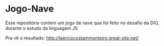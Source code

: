 # Jogo-Nave
Esse repositório contem um jogo de nave que foi feito no desafio da DIO, durante o estudo da linguagem JS

Pra vê o resultado: http://laerciocostammonteiro.great-site.net/
